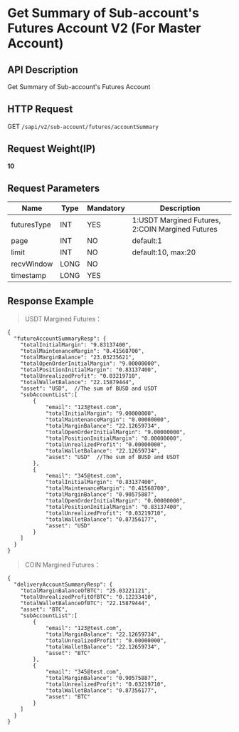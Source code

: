 # Get Summary of Sub-account's Futures Account V2 (For Master Account) 

## API Description​

Get Summary of Sub-account's Futures Account

## HTTP Request​

GET `/sapi/v2/sub-account/futures/accountSummary`

## Request Weight(IP)​

**10**

## Request Parameters​

| Name | Type | Mandatory | Description |
| --- | --- | --- | --- |
| futuresType | INT | YES | 1:USDT Margined Futures, 2:COIN Margined Futures |
| page | INT | NO | default:1 |
| limit | INT | NO | default:10, max:20 |
| recvWindow | LONG | NO |  |
| timestamp | LONG | YES |  |

## Response Example​

> USDT Margined Futures：

```
{  
  "futureAccountSummaryResp": {  
    "totalInitialMargin": "9.83137400",   
    "totalMaintenanceMargin": "0.41568700",   
    "totalMarginBalance": "23.03235621",   
    "totalOpenOrderInitialMargin": "9.00000000",  
    "totalPositionInitialMargin": "0.83137400",  
    "totalUnrealizedProfit": "0.03219710",  
    "totalWalletBalance": "22.15879444",  
    "asset": "USD",  //The sum of BUSD and USDT  
    "subAccountList":[  
        {  
            "email": "123@test.com",  
            "totalInitialMargin": "9.00000000",   
            "totalMaintenanceMargin": "0.00000000",   
            "totalMarginBalance": "22.12659734",   
            "totalOpenOrderInitialMargin": "9.00000000",  
            "totalPositionInitialMargin": "0.00000000",  
            "totalUnrealizedProfit": "0.00000000",  
            "totalWalletBalance": "22.12659734",  
            "asset": "USD"  //The sum of BUSD and USDT  
        },  
        {   
            "email": "345@test.com",  
            "totalInitialMargin": "0.83137400",   
            "totalMaintenanceMargin": "0.41568700",  
            "totalMarginBalance": "0.90575887",  
            "totalOpenOrderInitialMargin": "0.00000000",  
            "totalPositionInitialMargin": "0.83137400",  
            "totalUnrealizedProfit": "0.03219710",  
            "totalWalletBalance": "0.87356177",  
            "asset": "USD"  
        }  
    ]  
  }  
}
```

> COIN Margined Futures：

```
{  
  "deliveryAccountSummaryResp": {  
    "totalMarginBalanceOfBTC": "25.03221121",   
    "totalUnrealizedProfitOfBTC": "0.12233410",  
    "totalWalletBalanceOfBTC": "22.15879444",  
    "asset": "BTC",  
    "subAccountList":[  
        {  
            "email": "123@test.com",  
            "totalMarginBalance": "22.12659734",   
            "totalUnrealizedProfit": "0.00000000",  
            "totalWalletBalance": "22.12659734",  
            "asset": "BTC"  
        },  
        {   
            "email": "345@test.com",  
            "totalMarginBalance": "0.90575887",  
            "totalUnrealizedProfit": "0.03219710",  
            "totalWalletBalance": "0.87356177",  
            "asset": "BTC"  
        }  
    ]  
  }  
}
```

